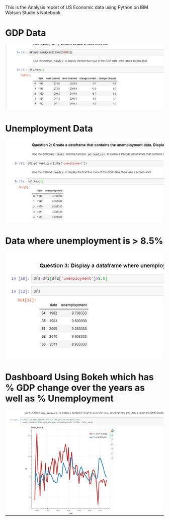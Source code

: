 This is the Analysis report of US Economic data using Python on IBM Watson Studio's Notebook.  
# GDP Data
![GDP Data](GDP_sc.png)  
# Unemployment Data
![Unemployment Data](unemp.png)  
# Data where unemployment is > 8.5%
![](unempcondition.png)   
# Dashboard Using Bokeh which has % GDP change over the years as well as % Unemployment
![](dashboard.png)  

